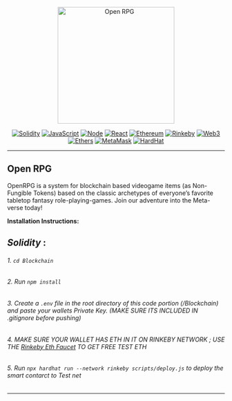 <p align="center">
    <a href="/#" title="OpenRPG">
        <img  height=270px src="https://mnt-swap-live-media.s3.us-east-2.amazonaws.com/openrpg4.png" alt="Open RPG">
    </a>
</p>

<div align="center">


[![Solidity](https://img.shields.io/badge/Solidity-%5E0.6.0-red)](https://img.shields.io/badge/Solidity-%5E0.8.7-red)   [![JavaScript](https://img.shields.io/badge/JavaScript-ES9-%23FFFF00)](https://img.shields.io/badge/JavaScript-ES9-%23FFFF00)    [![Node](https://img.shields.io/badge/NodeJS-v10.16.2-brightgreen)](https://img.shields.io/badge/NodeJS-v10.16.2-brightgreen) [![React](https://img.shields.io/badge/ReactJS-v17.0-%2361DBFB)](https://img.shields.io/badge/ReactJS-v17.0-%2361DBFB)    [![Ethereum](https://img.shields.io/badge/Ethereum-main--net-%23ecf0f1)](https://img.shields.io/badge/Ethereum-main--net-%23ecf0f1)    [![Rinkeby](https://img.shields.io/badge/Rinkeby-test--net-%23FFA500)](https://img.shields.io/badge/Rinkeby-test--net-%23FFA500)    [![Web3](https://img.shields.io/badge/Web3-1.3.5-green)](https://img.shields.io/badge/Web3-1.3.5-green)    [![Ethers](https://img.shields.io/badge/Ethers-5.1.3-%239370DB)](https://img.shields.io/badge/Ethers-5.1.3-%239370DB)    [![MetaMask](https://img.shields.io/badge/Meta--Mask-wallet-orange)](https://img.shields.io/badge/Meta--Mask-wallet-orange) [![HardHat](https://img.shields.io/badge/Hardhat-compiler-red)](https://img.shields.io/badge/Hardhat-compiler-red)
    

</div>

---

## Open RPG

OpenRPG is a system for blockchain based videogame items (as Non-Fungible Tokens) based on the classic archetypes of everyone’s favorite tabletop fantasy role-playing-games. Join our adventure into the Meta-verse today!


**Installation Instructions:**

***Solidity***  :
-----------------------------------
######      1. `cd Blockchain`

######      2. Run   `npm install`

######      3. Create a `.env` file in the root directory of this code portion (/Blockchain) and paste your wallets Private Key. (MAKE SURE ITS INCLUDED IN .gitignore before pushing)

######      4. MAKE SURE YOUR WALLET HAS ETH IN IT ON RINKEBY NETWORK ; USE THE [Rinkeby Eth Faucet](https://faucets.chain.link/rinkeby) TO GET FREE TEST ETH 


######      5. Run `npx hardhat run --network rinkeby scripts/deploy.js` to deploy the smart contarct to Test net

--------------------------------------



